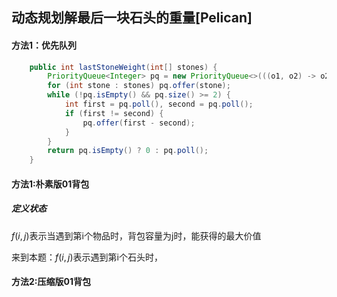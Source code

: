 ## 动态规划解最后一块石头的重量[Pelican]











#### 方法1：优先队列

```java
    public int lastStoneWeight(int[] stones) {
        PriorityQueue<Integer> pq = new PriorityQueue<>(((o1, o2) -> o2 - o1));
        for (int stone : stones) pq.offer(stone);
        while (!pq.isEmpty() && pq.size() >= 2) {
            int first = pq.poll(), second = pq.poll();
            if (first != second) {
                pq.offer(first - second);
            }
        }
        return pq.isEmpty() ? 0 : pq.poll();
    }
```















#### 方法1:朴素版01背包

##### 定义状态

$f(i,j)$表示当遇到第i个物品时，背包容量为j时，能获得的最大价值

来到本题：$f(i,j)$表示遇到第i个石头时，









#### 方法2:压缩版01背包

